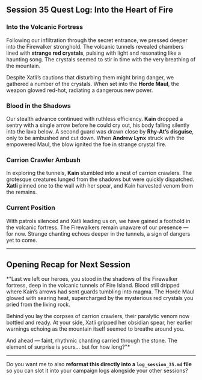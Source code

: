 ## Session 35 Quest Log: Into the Heart of Fire

### Into the Volcanic Fortress

Following our infiltration through the secret entrance, we pressed deeper into the Firewalker stronghold. The volcanic tunnels revealed chambers lined with **strange red crystals**, pulsing with light and resonating like a haunting song. The crystals seemed to stir in time with the very breathing of the mountain.

Despite Xatli’s cautions that disturbing them might bring danger, we gathered a number of the crystals. When set into the **Horde Maul**, the weapon glowed red-hot, radiating a dangerous new power.

### Blood in the Shadows

Our stealth advance continued with ruthless efficiency. **Kain** dropped a sentry with a single arrow before he could cry out, his body falling silently into the lava below. A second guard was drawn close by **Rhy-At’s disguise**, only to be ambushed and cut down. When **Andrew Lynx** struck with the empowered Maul, the blow ignited the foe in strange crystal fire.

### Carrion Crawler Ambush

In exploring the tunnels, **Kain** stumbled into a nest of carrion crawlers. The grotesque creatures lunged from the shadows but were quickly dispatched. **Xatli** pinned one to the wall with her spear, and Kain harvested venom from the remains.

### Current Position

With patrols silenced and Xatli leading us on, we have gained a foothold in the volcanic fortress. The Firewalkers remain unaware of our presence — for now. Strange chanting echoes deeper in the tunnels, a sign of dangers yet to come.

---

## Opening Recap for Next Session

\*"Last we left our heroes, you stood in the shadows of the Firewalker fortress, deep in the volcanic tunnels of Fire Island. Blood still dripped where Kain’s arrows had sent guards tumbling into magma. The Horde Maul glowed with searing heat, supercharged by the mysterious red crystals you pried from the living rock.

Behind you lay the corpses of carrion crawlers, their paralytic venom now bottled and ready. At your side, Xatli gripped her obsidian spear, her earlier warnings echoing as the mountain itself seemed to breathe around you.

And ahead — faint, rhythmic chanting carried through the stone. The element of surprise is yours… but for how long?"\*

---

Do you want me to also **reformat this directly into a `log_session_35.md` file** so you can slot it into your campaign logs alongside your other sessions?
